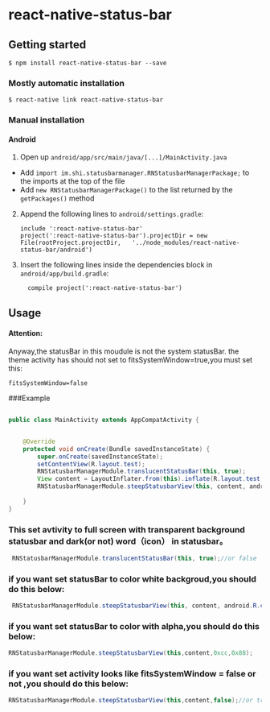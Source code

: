 
# react-native-status-bar

## Getting started

`$ npm install react-native-status-bar --save`

### Mostly automatic installation

`$ react-native link react-native-status-bar`

### Manual installation


#### Android

1. Open up `android/app/src/main/java/[...]/MainActivity.java`
  - Add `import im.shi.statusbarmanager.RNStatusbarManagerPackage;` to the imports at the top of the file
  - Add `new RNStatusbarManagerPackage()` to the list returned by the `getPackages()` method
2. Append the following lines to `android/settings.gradle`:
  	```
  	include ':react-native-status-bar'
  	project(':react-native-status-bar').projectDir = new File(rootProject.projectDir, 	'../node_modules/react-native-status-bar/android')
  	```
3. Insert the following lines inside the dependencies block in `android/app/build.gradle`:
  	```
      compile project(':react-native-status-bar')
  	```


## Usage

#### Attention:
Anyway,the statusBar in this moudule is not the system statusBar.
the theme activity has should not set to fitsSystemWindow=true,you must set this:
```angular2html
fitsSystemWindow=false
```

###Example
```java

public class MainActivity extends AppCompatActivity {


    @Override
    protected void onCreate(Bundle savedInstanceState) {
        super.onCreate(savedInstanceState);
        setContentView(R.layout.test);
        RNStatusbarManagerModule.translucentStatusBar(this, true);
        View content = LayoutInflater.from(this).inflate(R.layout.test, null);
        RNStatusbarManagerModule.steepStatusbarView(this, content, android.R.color.white);
        
    }
}
```
### This set avtivity to full screen with transparent background  statusbar and dark(or not) word（icon） in statusbar。 
```java
 RNStatusbarManagerModule.translucentStatusBar(this, true);//or false
```
### if you want set statusBar to color white backgroud,you should do this below:
```java
 RNStatusbarManagerModule.steepStatusbarView(this, content, android.R.color.white);
```
### if you want set statusBar to color with alpha,you should do this below:
```java
RNStatusbarManagerModule.steepStatusbarView(this,content,0xcc,0x88);
```
### if you want set activity looks like fitsSystemWindow = false or not ,you should do this below:
```java
RNStatusbarManagerModule.steepStatusbarView(this,content,false);//or true
```



